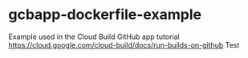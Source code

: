 # gcbapp-dockerfile-example
Example used in the Cloud Build GitHub app tutorial
https://cloud.google.com/cloud-build/docs/run-builds-on-github
Test
